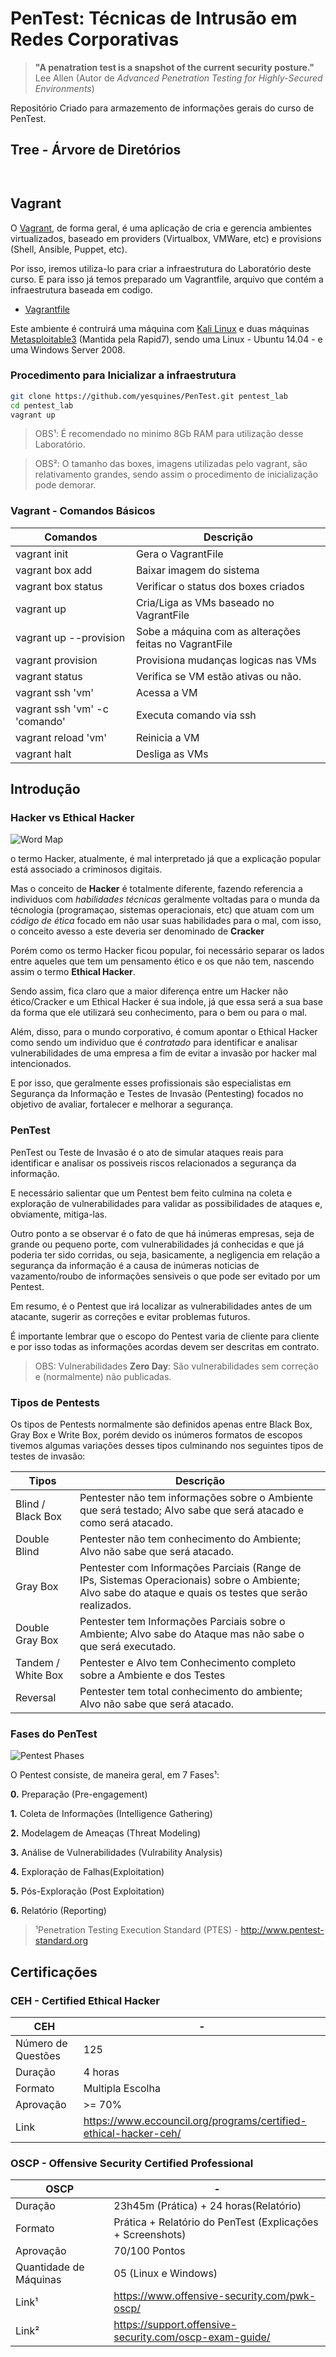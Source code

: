 PenTest: Técnicas de Intrusão em Redes Corporativas
===================================================

> **"A penatration test is a snapshot of the current security posture."** Lee Allen (Autor de _Advanced Penetration Testing for Highly-Secured Environments_)

Repositório Criado para armazemento de informações gerais do curso de PenTest.

Tree - Árvore de Diretórios
----
```


```

Vagrant
-----------
O [Vagrant](https://www.vagrantup.com/), de forma geral, é uma aplicação de cria e gerencia ambientes virtualizados, baseado em providers (Virtualbox, VMWare, etc) e provisions (Shell, Ansible, Puppet, etc).

Por isso, iremos utiliza-lo para criar a infraestrutura do Laboratório deste curso. E para isso já temos preparado um Vagrantfile, arquivo que contém a infraestrutura baseada em codigo.

* [Vagrantfile](https://github.com/yesquines/PenTest/blob/master/Vagrantfile)

Este ambiente é contruirá uma máquina com [Kali Linux](https://www.kali.org/) e duas máquinas [Metasploitable3](https://github.com/rapid7/metasploitable3) (Mantida pela Rapid7), sendo uma Linux - Ubuntu 14.04 - e uma Windows Server 2008.

### Procedimento para Inicializar a infraestrutura
```bash
git clone https://github.com/yesquines/PenTest.git pentest_lab
cd pentest_lab
vagrant up
```
> OBS¹: É recomendado no minimo 8Gb RAM para utilização desse Laboratório.

> OBS²: O tamanho das boxes, imagens utilizadas pelo vagrant, são relativamento grandes, sendo assim o procedimento de inicialização pode demorar.

### Vagrant - Comandos Básicos

Comandos     | Descrição
------------ |------------------
vagrant init| Gera o VagrantFile
vagrant box add <box> | Baixar imagem do sistema
vagrant box status    | Verificar o status dos boxes criados
vagrant up            | Cria/Liga as VMs baseado no VagrantFile
vagrant up --provision| Sobe a máquina com as alterações feitas no VagrantFile
vagrant provision     | Provisiona mudanças logicas nas VMs
vagrant status | Verifica se VM estão ativas ou não.
vagrant ssh 'vm'  | Acessa a VM
vagrant ssh 'vm' -c 'comando' | Executa comando via ssh
vagrant reload 'vm' | Reinicia a VM
vagrant halt  | Desliga as VMs

Introdução
----------

### Hacker vs Ethical Hacker

![Word Map](images/word_map.png)

o termo Hacker, atualmente, é mal interpretado já que a explicação popular está associado a criminosos digitais.

Mas o conceito de **Hacker** é totalmente diferente, fazendo referencia a individuos com _habilidades técnicas_ geralmente voltadas para o munda da técnologia (programaçao, sistemas operacionais, etc) que atuam com um _código de ética_ focado em não usar suas habilidades para o mal, com isso, o conceito avesso a este deveria ser denominado de **Cracker**

Porém como os termo Hacker ficou popular, foi necessário separar os lados entre aqueles que tem um pensamento ético e os que não tem, nascendo assim o termo **Ethical Hacker**.

Sendo assim, fica claro que a maior diferença entre um Hacker não ético/Cracker e um Ethical Hacker é sua indole, já que essa será a sua base da forma que ele utilizará seu conhecimento, para o bem ou para o mal.

Além, disso, para o mundo corporativo, é comum apontar o Ethical Hacker como sendo um individuo que é _contratado_ para identificar e analisar vulnerabilidades de uma empresa a fim de evitar a invasão por hacker mal intencionados.

E por isso, que geralmente esses profissionais são especialistas em Segurança da Informação e Testes de Invasão (Pentesting) focados no objetivo de avaliar, fortalecer e melhorar a segurança.


### PenTest

PenTest ou Teste de Invasão é o ato de simular ataques reais para identificar e analisar os possiveis riscos relacionados a segurança da informação.

E necessário salientar que um Pentest bem feito culmina na coleta e exploração de vulnerabilidades para validar as possibilidades de ataques e, obviamente, mitiga-las.

Outro ponto a se observar é o fato de que há inúmeras empresas, seja de grande ou pequeno porte, com vulnerabilidades já conhecidas e que já poderia ter sido corridas, ou seja, basicamente, a negligencia em relação a segurança da informação é a causa de inúmeras noticias de vazamento/roubo de informações sensiveis o que pode ser evitado por um Pentest.

Em resumo, é o Pentest que irá localizar as vulnerabilidades antes de um atacante, sugerir as correções e evitar problemas futuros.

É importante lembrar que o escopo do Pentest varia de cliente para cliente e por isso todas as informações acordas devem ser descritas em contrato.

> OBS: Vulnerabilidades **Zero Day**: São vulnerabilidades sem correção e (normalmente) não publicadas.

### Tipos de Pentests

Os tipos de Pentests normalmente são definidos apenas entre Black Box, Gray Box e Write Box, porém devido os inúmeros formatos de escopos tivemos algumas variações desses tipos culminando nos seguintes tipos de testes de invasão:

Tipos | Descrição
----- | ---------
Blind / Black Box | Pentester não tem informações sobre o Ambiente que será testado; Alvo sabe que será atacado e como será atacado.
Double Blind  | Pentester não tem conhecimento do Ambiente; Alvo não sabe que será atacado.
Gray Box | Pentester com Informações Parciais (Range de IPs, Sistemas Operacionais) sobre o Ambiente; Alvo sabe do ataque e quais os testes que serão realizados.
Double Gray Box | Pentester tem Informações Parciais sobre o Ambiente; Alvo sabe do Ataque mas não sabe o que será executado.
Tandem / White Box | Pentester e Alvo tem Conhecimento completo sobre a Ambiente e dos Testes
Reversal | Pentester tem total conhecimento do ambiente; Alvo não sabe que será atacado.

### Fases do PenTest

![Pentest Phases](images/pentest_phases.png)

O Pentest consiste, de maneira geral, em 7 Fases¹:

**0.** Preparação (Pre-engagement)

**1.** Coleta de Informações (Intelligence Gathering)

**2.** Modelagem de Ameaças (Threat Modeling)

**3.** Análise de Vulnerabilidades (Vulrability Analysis)

**4.** Exploração de Falhas(Exploitation)

**5.** Pós-Exploração (Post Exploitation)

**6.** Relatório (Reporting)


> ¹Penetration Testing Execution Standard (PTES) - http://www.pentest-standard.org

Certificações
-------------

### CEH - Certified Ethical Hacker

CEH | -
----| ----
Número de Questões  |  125
Duração  |  4 horas
Formato  |  Multipla Escolha
Aprovação  |  >= 70%
Link | https://www.eccouncil.org/programs/certified-ethical-hacker-ceh/

### OSCP - Offensive Security Certified Professional

OSCP| -
----| ----
Duração  |  23h45m (Prática) + 24 horas(Relatório)
Formato  |  Prática + Relatório do PenTest (Explicações + Screenshots)
Aprovação  |  70/100 Pontos
Quantidade de Máquinas | 05 (Linux e Windows)
Link¹ | https://www.offensive-security.com/pwk-oscp/
Link² | https://support.offensive-security.com/oscp-exam-guide/
